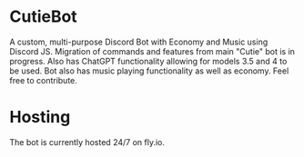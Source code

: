 # CutieBot
A custom, multi-purpose Discord Bot with Economy and Music using Discord JS. Migration of commands and features from main "Cutie" bot is in progress. Also has ChatGPT functionality allowing for models 3.5 and 4 to be used. Bot also has music playing functionality as well as economy. Feel free to contribute.

# Hosting
The bot is currently hosted 24/7 on fly.io.
